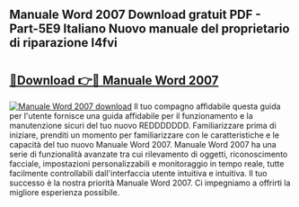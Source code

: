 ## Manuale Word 2007 Download gratuit PDF - Part-5E9 Italiano Nuovo manuale del proprietario di riparazione I4fvi

# <h2><a href="http://dfg6kj.blite.top/?on=Manuale+Word+2007">🔗Download 👉🔴 Manuale Word 2007</a></h2>

[![Manuale Word 2007 download](https://i.imgur.com/lujVjoI.png)](http://dfg6kj.blite.top/?on=Manuale+Word+2007)
Il tuo compagno affidabile questa guida per l'utente fornisce una guida affidabile per il funzionamento e la manutenzione sicuri del tuo nuovo REDDDDDDD. Familiarizzare prima di iniziare, prenditi un momento per familiarizzare con le caratteristiche e le capacità del tuo nuovo Manuale Word 2007. Manuale Word 2007 ha una serie di funzionalità avanzate tra cui rilevamento di oggetti, riconoscimento facciale, impostazioni personalizzabili e monitoraggio in tempo reale, tutte facilmente controllabili dall'interfaccia utente intuitiva e intuitiva. Il tuo successo è la nostra priorità Manuale Word 2007. Ci impegniamo a offrirti la migliore esperienza possibile.
